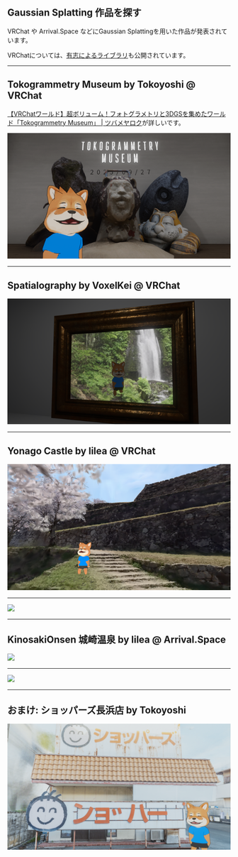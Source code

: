 ## Gaussian Splatting 作品を探す

VRChat や Arrival.Space などにGaussian Splattingを用いた作品が発表されています。

VRChatについては、[有志によるライブラリ](https://github.com/MichaelMoroz/VRChatGaussianSplatting)も公開されています。

---

## Tokogrammetry Museum by Tokoyoshi @ VRChat

[【VRChatワールド】超ボリューム！フォトグラメトリと3DGSを集めたワールド「Tokogrammetry Museum」 | ツバメヤロク](https://tsuba-roku.com/entry/2025/09/20/092718)が詳しいです。

<a href="https://vrchat.com/home/world/wrld_10ffd05e-2023-4fe8-a4b4-70c27b00e489/info" target="_blank"><img class="h-100 place-self-center" src="/public/VRChat-tokogrammetry.png"></a>

---

## Spatialography by VoxelKei @ VRChat

<a href="https://vrchat.com/home/world/wrld_0ab57861-abb2-4802-8783-4ae089ea268b" target="_blank"><img class="h-100 place-self-center" src="/public/VRChat-spatialography.png"></a>

---

## Yonago Castle by lilea @ VRChat

<a href="https://vrchat.com/home/world/wrld_f3bf6f63-5eff-4290-b73c-fe14447539dd/info" target="_blank"><img class="h-100 place-self-center" src="/public/VRChat-yonago.png"></a>

---

<a href="https://www.youtube.com/watch?v=1KUCdk4yRpk" target="_blank"><img class="h-120 place-self-center" src="https://img.youtube.com/vi/1KUCdk4yRpk/maxresdefault.jpg"></a>

---

## KinosakiOnsen 城崎温泉 by lilea @ Arrival.Space

<a href="https://arrival.space/kinosaki-onsen" target="_blank"><img class="h-100 place-self-center" src="/arrival_space-kinosaki-onsen.png"></a>

---

<a href="https://www.youtube.com/watch?v=9aKryeDywx4" target="_blank"><img class="h-120 place-self-center" src="https://img.youtube.com/vi/9aKryeDywx4/maxresdefault.jpg"></a>

---

## おまけ: ショッパーズ長浜店 by Tokoyoshi 

<a href="https://vrchat.com/home/world/wrld_b49c6ee2-c2e3-4dc6-bf09-3aaea66208b1/info" target="_blank"><img class="h-100 place-self-center" src="/public/VRChat-shoppers.png"></a>
